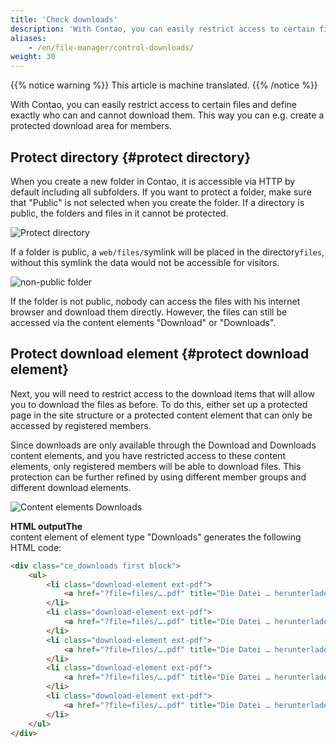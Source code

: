 ```yaml
---
title: 'Check downloads'
description: 'With Contao, you can easily restrict access to certain files and define exactly who can and cannot download them.'
aliases:
    - /en/file-manager/control-downloads/
weight: 30
---
```


{{% notice warning %}}
This article is machine translated.
{{% /notice %}}

With Contao, you can easily restrict access to certain files and define exactly who can and cannot download them. This way you can e.g. create a protected download area for members.

## Protect directory {#protect directory}

When you create a new folder in Contao, it is accessible via HTTP by default including all subfolders. If you want to protect a folder, make sure that "Public" is not selected when you create the folder. If a directory is public, the folders and files in it cannot be protected.

![Protect directory](/de/file-manager/images/de/verzeichnis-schuetzen.png?classes=shadow)

If a folder is public, a `web/files/`symlink will be placed in the directory`files`, without this symlink the data would not be accessible for visitors.

![non-public folder](/de/file-manager/images/de/nicht-oeffentlicher-ordner.png?classes=shadow)

If the folder is not public, nobody can access the files with his internet browser and download them directly. However, the files can still be accessed via the content elements "Download" or "Downloads".

## Protect download element {#protect download element}

Next, you will need to restrict access to the download items that will allow you to download the files as before. To do this, either set up a protected page in the site structure or a protected content element that can only be accessed by registered members.

Since downloads are only available through the Download and Downloads content elements, and you have restricted access to these content elements, only registered members will be able to download files. This protection can be further refined by using different member groups and different download elements.

![Content elements Downloads](/de/file-manager/images/de/inhaltselemente-downloads.png?classes=shadow)

**HTML outputThe**  
 content element of element type "Downloads" generates the following HTML code:

```html
<div class="ce_downloads first block">
    <ul>
        <li class="download-element ext-pdf">
            <a href="?file=files/….pdf" title="Die Datei … herunterladen">… <span class="size">(… KiB)</span></a>
        </li>
        <li class="download-element ext-pdf">
            <a href="?file=files/….pdf" title="Die Datei … herunterladen">… <span class="size">(… KiB)</span></a>
        </li>
        <li class="download-element ext-pdf">
            <a href="?file=files/….pdf" title="Die Datei … herunterladen">… <span class="size">(… KiB)</span></a>
        </li>
        <li class="download-element ext-pdf">
            <a href="?file=files/….pdf" title="Die Datei … herunterladen">… <span class="size">(… KiB)</span></a>
        </li>
        <li class="download-element ext-pdf">
            <a href="?file=files/….pdf" title="Die Datei … herunterladen">… <span class="size">(… KiB)</span></a>
        </li>
    </ul>
</div>
```
